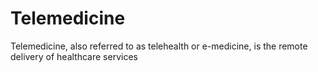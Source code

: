 # Telemedicine
 Telemedicine, also referred to as telehealth or e-medicine, is the remote delivery of healthcare services
